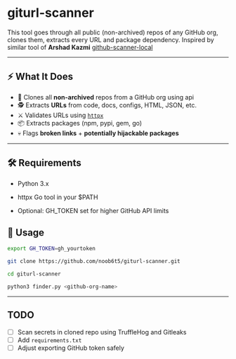 # giturl-scanner
This tool goes through all public (non-archived) repos of any GitHub org, clones them, extracts every URL and package dependency. 
Inspired by similar tool of **Arshad Kazmi** [github-scanner-local](https://github.com/arshadkazmi42/github-scanner-local)

---

## ⚡ What It Does

- 🔎 Clones all **non-archived** repos from a GitHub org using api
- 🕵️ Extracts **URLs** from code, docs, configs, HTML, JSON, etc.
- ⚔️ Validates URLs using [`httpx`](https://github.com/projectdiscovery/httpx)
- 📦 Extracts packages (npm, pypi, gem, go)
- 💀 Flags **broken links** + **potentially hijackable packages**

---

## 🛠 Requirements
- Python 3.x

- httpx Go tool in your $PATH

- Optional: GH_TOKEN set for higher GitHub API limits
## 🚀 Usage

```bash
export GH_TOKEN=gh_yourtoken

git clone https://github.com/noob6t5/giturl-scanner.git

cd giturl-scanner

python3 finder.py <github-org-name>
```
---
## TODO
- [ ] Scan secrets in cloned repo using TruffleHog and Gitleaks
- [ ] Add `requirements.txt`
- [ ] Adjust exporting GitHub token safely
